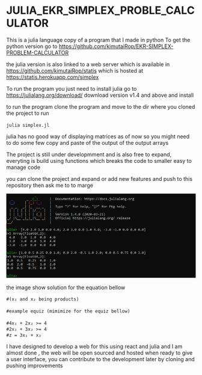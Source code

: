 # JULIA_EKR_SIMPLEX_PROBLE_CALCULATOR

This is a julia language copy of a program that I made in python
To get the python version go to
 https://github.com/kimutaiRop/EKR-SIMPLEX-PROBLEM-CALCULATOR
 
 the julia version is also linked to a web server which is available in https://github.com/kimutaiRop/statis
 which is hosted at https://statis.herokuapp.com/simplex

 To run the program you just need to install julia go to
 https://julialang.org/download/
 download version v1.4 and above and install

 to run the program clone the program and move to the dir where you cloned the project to
 run

`julia simplex.jl`

julia has no good way of displaying matrices as of now so you might need to do some few copy and paste of the output
of the output arrays

The project is still under developmment and is also free to expand, everyting is build using functions which breaks the code to smaller
easy to manage code

you can clone the project and expand or add new features and push to this repository then ask me to to marge

![alt text](https://github.com/kimutaiRop/JULIA_EKR_SIMPLEX_PROBLE_CALCULATOR/blob/master/Annotation%202020-05-18%20090516.png)

the image show solution for the equation bellow

    #(x₁ and x₂ being products)

    #example equiz (mimimize for the equiz bellow)

    #4x₁ + 2x₂ >= 4
    #2x₁ + 3x₂ >= 4
    #z = 3x₁ + x₂

I have designed to develop a web for this using react and julia and I am almost done , the web will be open sourced and hosted when ready to give a user interface, you can contribute to the development later by cloning and pushing improvements 
